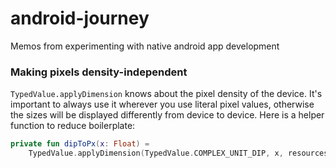 # android-journey
Memos from experimenting with native android app development

### Making pixels density-independent
`TypedValue.applyDimension` knows about the pixel density of the device.
It's important to always use it wherever you use literal pixel values, otherwise the sizes will be displayed differently from device to device.
Here is a helper function to reduce boilerplate:
```kotlin
private fun dipToPx(x: Float) =
    TypedValue.applyDimension(TypedValue.COMPLEX_UNIT_DIP, x, resources.displayMetrics).toInt()
```
